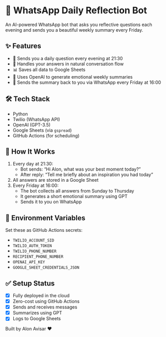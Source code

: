 # 📱 WhatsApp Daily Reflection Bot

An AI-powered WhatsApp bot that asks you reflective questions each evening and sends you a beautiful weekly summary every Friday.

## ✨ Features

- 📅 Sends you a daily question every evening at 21:30
- 💬 Handles your answers in natural conversation flow
- 📊 Saves all data to Google Sheets
- 🧠 Uses OpenAI to generate emotional weekly summaries
- 💌 Sends the summary back to you via WhatsApp every Friday at 16:00

## 🛠 Tech Stack

- Python
- Twilio (WhatsApp API)
- OpenAI (GPT-3.5)
- Google Sheets (via `gspread`)
- GitHub Actions (for scheduling)

## 🔄 How It Works

1. Every day at 21:30:
   - Bot sends: “Hi Alon, what was your best moment today?”
   - After reply: “Tell me briefly about an inspiration you had today”
2. All answers are stored in a Google Sheet
3. Every Friday at 16:00:
   - The bot collects all answers from Sunday to Thursday
   - It generates a short emotional summary using GPT
   - Sends it to you on WhatsApp

## 🔐 Environment Variables

Set these as GitHub Actions secrets:

- `TWILIO_ACCOUNT_SID`
- `TWILIO_AUTH_TOKEN`
- `TWILIO_PHONE_NUMBER`
- `RECIPIENT_PHONE_NUMBER`
- `OPENAI_API_KEY`
- `GOOGLE_SHEET_CREDENTIALS_JSON`


## ✅ Setup Status

- [x] Fully deployed in the cloud
- [x] Zero-cost using GitHub Actions
- [x] Sends and receives messages
- [x] Summarizes using GPT
- [x] Logs to Google Sheets

Built by Alon Avisar ❤️
